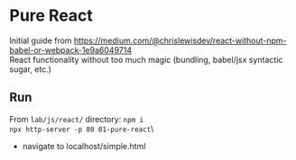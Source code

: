 # Pure React
Initial guide from https://medium.com/@chrislewisdev/react-without-npm-babel-or-webpack-1e9a6049714  
React functionality without too much magic (bundling, babel/jsx syntactic sugar, etc.)  

## Run
From `lab/js/react/` directory:
`npm i`\
`npx http-server -p 80 01-pure-react`\
- navigate to localhost/simple.html
